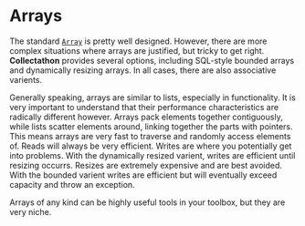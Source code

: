 # Arrays

The standard [`Array`](https://docs.microsoft.com/en-us/dotnet/api/system.array) is pretty well designed. However, there are more complex situations where arrays are justified, but tricky to get right. **Collectathon** provides several options, including SQL-style bounded arrays and dynamically resizing arrays. In all cases, there are also associative varients.

Generally speaking, arrays are similar to lists, especially in functionality. It is very important to understand that their performance characteristics are radically different however. Arrays pack elements together contiguously, while lists scatter elements around, linking together the parts with pointers. This means arrays are very fast to traverse and randomly access elements of. Reads will always be very efficient. Writes are where you potentially get into problems. With the dynamically resized varient, writes are efficient until resizing occurrs. Resizes are extremely expensive and are best avoided. With the bounded varient writes are efficient but will eventually exceed capacity and throw an exception.

Arrays of any kind can be highly useful tools in your toolbox, but they are very niche.